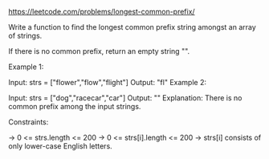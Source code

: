 https://leetcode.com/problems/longest-common-prefix/

Write a function to find the longest common prefix string amongst an array of strings.

If there is no common prefix, return an empty string "".

 

Example 1:

Input: strs = ["flower","flow","flight"]
Output: "fl"
Example 2:

Input: strs = ["dog","racecar","car"]
Output: ""
Explanation: There is no common prefix among the input strings.
 

Constraints:

-> 0 <= strs.length <= 200
-> 0 <= strs[i].length <= 200
-> strs[i] consists of only lower-case English letters.